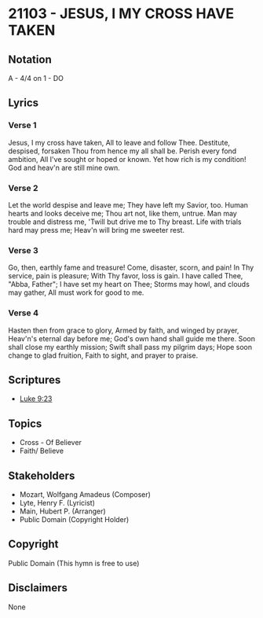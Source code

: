 # 21103 - JESUS, I MY CROSS HAVE TAKEN

## Notation

A - 4/4 on 1 - DO

## Lyrics

### Verse 1

Jesus, I my cross have taken, All to leave and follow Thee. Destitute, despised, forsaken Thou from hence my all shall be. Perish every fond ambition, All I've sought or hoped or known. Yet how rich is my condition! God and heav'n are still mine own.

### Verse 2

Let the world despise and leave me; They have left my Savior, too. Human hearts and looks deceive me; Thou art not, like them, untrue. Man may trouble and distress me, 'Twill but drive me to Thy breast. Life with trials hard may press me; Heav'n will bring me sweeter rest.

### Verse 3

Go, then, earthly fame and treasure! Come, disaster, scorn, and pain! In Thy service, pain is pleasure; With Thy favor, loss is gain. I have called Thee, "Abba, Father"; I have set my heart on Thee; Storms may howl, and clouds may gather, All must work for good to me.

### Verse 4

Hasten then from grace to glory, Armed by faith, and winged by prayer, Heav'n's eternal day before me; God's own hand shall guide me there. Soon shall close my earthly mission; Swift shall pass my pilgrim days; Hope soon change to glad fruition, Faith to sight, and prayer to praise.


## Scriptures

- [Luke 9:23](https://www.biblegateway.com/passage/?search=Luke%209%3A23)

## Topics

- Cross - Of Believer
- Faith/ Believe

## Stakeholders

- Mozart, Wolfgang Amadeus (Composer)
- Lyte, Henry F. (Lyricist)
- Main, Hubert P. (Arranger)
- Public Domain (Copyright Holder)

## Copyright

Public Domain
(This hymn is free to use)

## Disclaimers

None

